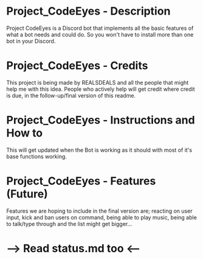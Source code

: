 # Project_CodeEyes - Description
Project CodeEyes is a Discord bot that implements all the basic features of what a bot needs and could do. So you won't have to install more than one bot in your Discord.

# Project_CodeEyes - Credits
This project is being made by REALSDEALS and all the people that might help me with this idea. 
People who actively help will get credit where credit is due, in the follow-up/final version of this readme.

# Project_CodeEyes - Instructions and How to
This will get updated when the Bot is working as it should with most of it's base functions working.

# Project_CodeEyes - Features (Future) 
Features we are hoping to include in the final version are; reacting on user input, kick and ban users on command, being able to play music, being able to talk/type through and the list might get bigger...

# --> Read status.md too <--
